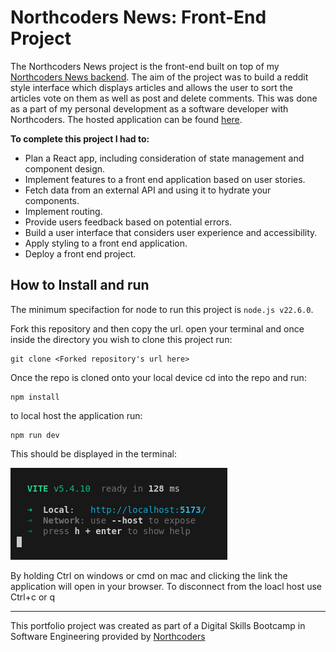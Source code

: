 # Northcoders News: Front-End Project

The Northcoders News project is the front-end built on top of my [Northcoders News backend](https://github.com/Pato2763/be-nc-news). The aim of the project was to build a reddit style interface which displays articles and allows the user to sort the articles vote on them as well as post and delete comments. This was done as a part of my personal development as a software developer with Northcoders. The hosted application can be found [here](https://astounding-begonia-569597.netlify.app/).

**To complete this project I had to:**

- Plan a React app, including consideration of state management and component design.
- Implement features to a front end application based on user stories.
- Fetch data from an external API and using it to hydrate your components.
- Implement routing.
- Provide users feedback based on potential errors.
- Build a user interface that considers user experience and accessibility.
- Apply styling to a front end application.
- Deploy a front end project.

## How to Install and run

The minimum specifaction for node to run this project is `node.js v22.6.0`.

Fork this repository and then copy the url. open your terminal and once inside the directory you wish to clone this project run:

```
git clone <Forked repository's url here>
```

Once the repo is cloned onto your local device cd into the repo and run:

```
npm install
```

to local host the application run:

```
npm run dev
```

This should be displayed in the terminal:

![alt text](image.png)

By holding Ctrl on windows or cmd on mac and clicking the link the application will open in your browser. To disconnect from the loacl host use Ctrl+c or q

---

This portfolio project was created as part of a Digital Skills Bootcamp in Software Engineering provided by [Northcoders](https://northcoders.com/)
